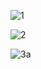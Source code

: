 ![1](https://user-images.githubusercontent.com/105069006/171196328-015d33c1-4f77-4d14-9d71-efa432991b7a.png)


![2](https://user-images.githubusercontent.com/105069006/171200847-742fbf8b-f977-4739-bc51-7187f66ce944.png)



![3a](https://user-images.githubusercontent.com/105069006/171198744-9ad57c97-1cf1-4953-8cfe-167174d88192.png)


